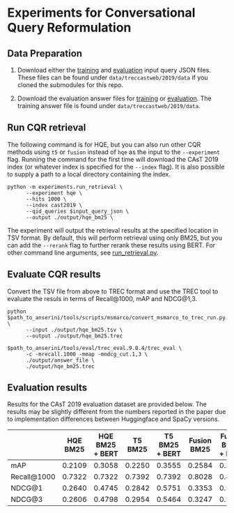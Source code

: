 # Experiments for Conversational Query Reformulation

## Data Preparation

1. Download either the [training](https://github.com/daltonj/treccastweb/blob/master/2019/data/training/train_topics_v1.0.json) and [evaluation](https://github.com/daltonj/treccastweb/blob/master/2019/data/evaluation/evaluation_topics_v1.0.json) input query JSON files. These files can be found under `data/treccastweb/2019/data` if you cloned the submodules for this repo.

2. Download the evaluation answer files for [training](https://github.com/daltonj/treccastweb/blob/master/2019/data/training/train_topics_mod.qrel) or [evaluation](https://trec.nist.gov/data/cast/2019qrels.txt). The training answer file is found under `data/treccastweb/2019/data`.

## Run CQR retrieval

The following command is for HQE, but you can also run other CQR methods using `t5` or `fusion` instead of `hqe` as the input to the `--experiment` flag. Running the command for the first time will download the CAsT 2019 index (or whatever index is specified for the `--index` flag). It is also possible to supply a path to a local directory containing the index.

```shell=bash
python -m experiments.run_retrieval \
      --experiment hqe \
      --hits 1000 \
      --index cast2019 \
      --qid_queries $input_query_json \
      --output ./output/hqe_bm25 \
```

The experiment will output the retrieval results at the specified location in TSV format. By default, this will perform retrieval using only BM25, but you can add the `--rerank` flag to further rerank these results using BERT. For other command line arguments, see [run_retrieval.py](experiments/run_retrieval.py).

## Evaluate CQR results

Convert the TSV file from above to TREC format and use the TREC tool to evaluate the resuls in terms of Recall@1000, mAP and NDCG@1,3.

```shell=bash
python $path_to_anserini/tools/scripts/msmarco/convert_msmarco_to_trec_run.py \
      --input ./output/hqe_bm25.tsv \
      --output ./output/hqe_bm25.trec

$path_to_anserini/tools/eval/trec_eval.9.0.4/trec_eval \
      -c -mrecall.1000 -mmap -mndcg_cut.1,3 \
      ./output/answer_file \
      ./output/hqe_bm25.trec
```

## Evaluation results

Results for the CAsT 2019 evaluation dataset are provided below. The results may be slightly different from the numbers reported in the paper due to implementation differences between Huggingface and SpaCy versions.

|             | HQE BM25 | HQE BM25 + BERT | T5 BM25 | T5 BM25 + BERT | Fusion BM25 | Fusion BM25 + BERT |
| ----------- | :------: | :-------------: | :-----: | :------------: | :---------: | :----------------: |
| mAP         |  0.2109  |     0.3058      | 0.2250  |     0.3555     |   0.2584    |       0.3739       |
| Recall@1000 |  0.7322  |     0.7322      | 0.7392  |     0.7392     |   0.8028    |       0.8028       |
| NDCG@1      |  0.2640  |     0.4745      | 0.2842  |     0.5751     |   0.3353    |       0.5838       |
| NDCG@3      |  0.2606  |     0.4798      | 0.2954  |     0.5464     |   0.3247    |       0.5640       |
